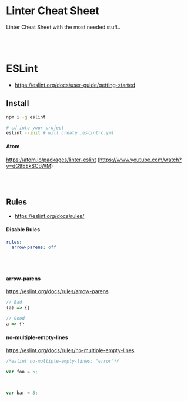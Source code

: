 # Linter Cheat Sheet
Linter Cheat Sheet with the most needed stuff..


<br><br>

# ESLint
- https://eslint.org/docs/user-guide/getting-started

## Install

```bash
npm i -g eslint

# cd into your project
eslint --init # will create .eslintrc.yml
```

#### Atom
https://atom.io/packages/linter-eslint (https://www.youtube.com/watch?v=dG9EEkSCbWM)

<br><br>

## Rules
- https://eslint.org/docs/rules/

#### Disable Rules
```yaml
rules:
  arrow-parens: off
``` 
<br><br>

#### arrow-parens
https://eslint.org/docs/rules/arrow-parens
```javascript
// Bad
(a) => {}

// Good
a => {}
```

#### no-multiple-empty-lines
https://eslint.org/docs/rules/no-multiple-empty-lines
```javascript
/*eslint no-multiple-empty-lines: "error"*/

var foo = 5;



var bar = 3;
```
